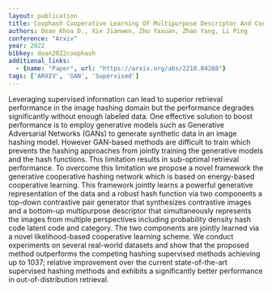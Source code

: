 ```yaml
---
layout: publication
title: Coophash Cooperative Learning Of Multipurpose Descriptor And Contrastive Pair Generator Via Variational MCMC Teaching For Supervised Image Hashing
authors: Doan Khoa D., Xie Jianwen, Zhu Yaxuan, Zhao Yang, Li Ping
conference: "Arxiv"
year: 2022
bibkey: doan2022coophash
additional_links:
  - {name: "Paper", url: "https://arxiv.org/abs/2210.04288"}
tags: ['ARXIV', 'GAN', 'Supervised']
---
```

Leveraging supervised information can lead to superior retrieval performance in the image hashing domain but the performance degrades significantly without enough labeled data. One effective solution to boost performance is to employ generative models such as Generative Adversarial Networks (GANs) to generate synthetic data in an image hashing model. However GAN-based methods are difficult to train which prevents the hashing approaches from jointly training the generative models and the hash functions. This limitation results in sub-optimal retrieval performance. To overcome this limitation we propose a novel framework the generative cooperative hashing network which is based on energy-based cooperative learning. This framework jointly learns a powerful generative representation of the data and a robust hash function via two components a top-down contrastive pair generator that synthesizes contrastive images and a bottom-up multipurpose descriptor that simultaneously represents the images from multiple perspectives including probability density hash code latent code and category. The two components are jointly learned via a novel likelihood-based cooperative learning scheme. We conduct experiments on several real-world datasets and show that the proposed method outperforms the competing hashing supervised methods achieving up to 1037; relative improvement over the current state-of-the-art supervised hashing methods and exhibits a significantly better performance in out-of-distribution retrieval.

